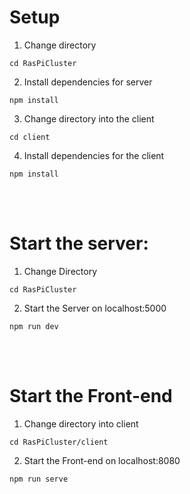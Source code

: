 # Setup
1. Change directory
```
cd RasPiCluster
```

2. Install dependencies for server
```
npm install
```

3. Change directory into the client
```
cd client
```

4. Install dependencies for the client
```
npm install
```

<br></br>

# Start the server:
1. Change Directory
```
cd RasPiCluster
```

2. Start the Server on localhost:5000
```
npm run dev
```

<br></br>

# Start the Front-end
1. Change directory into client
```
cd RasPiCluster/client
```

2. Start the Front-end on localhost:8080
```
npm run serve
```